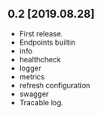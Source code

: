 0.2 [2019.08.28]
-------------------
* First release.
* Endpoints builtin
 * info
 * healthcheck
 * logger
 * metrics
 * refresh configuration
 * swagger
* Tracable log.

